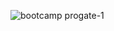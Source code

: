 ![bootcamp progate-1](https://user-images.githubusercontent.com/89894421/207655742-6ac23aac-0a4f-45af-ad08-51a2e384b218.png)
